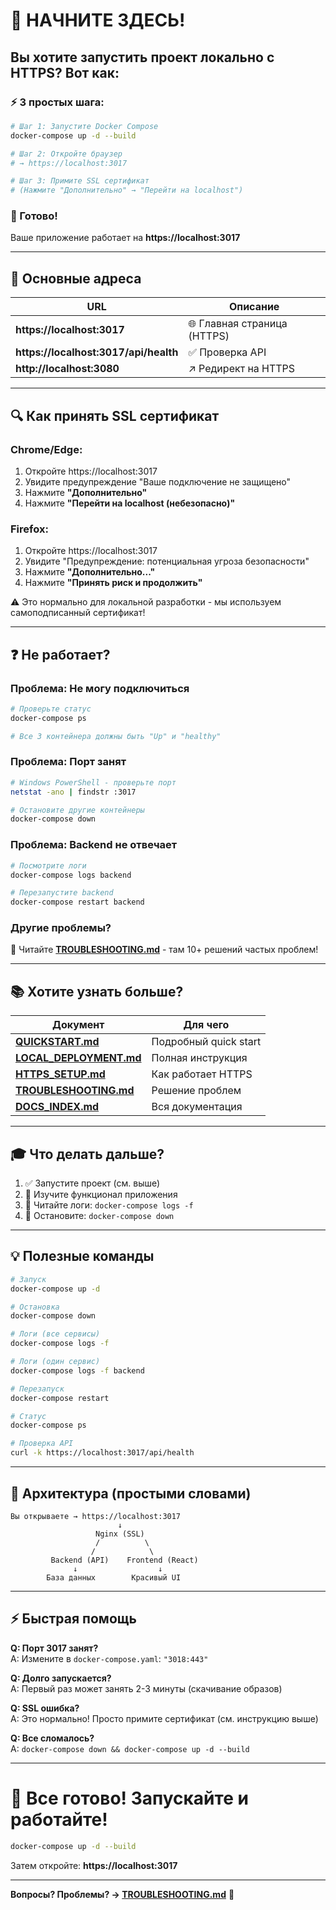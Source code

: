 # 🎯 НАЧНИТЕ ЗДЕСЬ!

## Вы хотите запустить проект локально с HTTPS? Вот как:

### ⚡ 3 простых шага:

```bash
# Шаг 1: Запустите Docker Compose
docker-compose up -d --build

# Шаг 2: Откройте браузер
# → https://localhost:3017

# Шаг 3: Примите SSL сертификат
# (Нажмите "Дополнительно" → "Перейти на localhost")
```

### 🎉 Готово!

Ваше приложение работает на **https://localhost:3017**

---

## 📍 Основные адреса

| URL | Описание |
|-----|----------|
| **https://localhost:3017** | 🌐 Главная страница (HTTPS) |
| **https://localhost:3017/api/health** | ✅ Проверка API |
| **http://localhost:3080** | ↗️ Редирект на HTTPS |

---

## 🔍 Как принять SSL сертификат

### Chrome/Edge:
1. Откройте https://localhost:3017
2. Увидите предупреждение "Ваше подключение не защищено"
3. Нажмите **"Дополнительно"**
4. Нажмите **"Перейти на localhost (небезопасно)"**

### Firefox:
1. Откройте https://localhost:3017
2. Увидите "Предупреждение: потенциальная угроза безопасности"
3. Нажмите **"Дополнительно..."**
4. Нажмите **"Принять риск и продолжить"**

⚠️ Это нормально для локальной разработки - мы используем самоподписанный сертификат!

---

## ❓ Не работает?

### Проблема: Не могу подключиться

```bash
# Проверьте статус
docker-compose ps

# Все 3 контейнера должны быть "Up" и "healthy"
```

### Проблема: Порт занят

```bash
# Windows PowerShell - проверьте порт
netstat -ano | findstr :3017

# Остановите другие контейнеры
docker-compose down
```

### Проблема: Backend не отвечает

```bash
# Посмотрите логи
docker-compose logs backend

# Перезапустите backend
docker-compose restart backend
```

### Другие проблемы?

📖 Читайте **[TROUBLESHOOTING.md](TROUBLESHOOTING.md)** - там 10+ решений частых проблем!

---

## 📚 Хотите узнать больше?

| Документ | Для чего |
|----------|----------|
| **[QUICKSTART.md](QUICKSTART.md)** | Подробный quick start |
| **[LOCAL_DEPLOYMENT.md](LOCAL_DEPLOYMENT.md)** | Полная инструкция |
| **[HTTPS_SETUP.md](HTTPS_SETUP.md)** | Как работает HTTPS |
| **[TROUBLESHOOTING.md](TROUBLESHOOTING.md)** | Решение проблем |
| **[DOCS_INDEX.md](DOCS_INDEX.md)** | Вся документация |

---

## 🎓 Что делать дальше?

1. ✅ Запустите проект (см. выше)
2. 📖 Изучите функционал приложения
3. 🔧 Читайте логи: `docker-compose logs -f`
4. 🛑 Остановите: `docker-compose down`

---

## 💡 Полезные команды

```bash
# Запуск
docker-compose up -d

# Остановка
docker-compose down

# Логи (все сервисы)
docker-compose logs -f

# Логи (один сервис)
docker-compose logs -f backend

# Перезапуск
docker-compose restart

# Статус
docker-compose ps

# Проверка API
curl -k https://localhost:3017/api/health
```

---

## 🎨 Архитектура (простыми словами)

```
Вы открываете → https://localhost:3017
                        ↓
                   Nginx (SSL)
                   /          \
                  /            \
         Backend (API)    Frontend (React)
              ↓                  ↓
        База данных        Красивый UI
```

---

## ⚡ Быстрая помощь

**Q: Порт 3017 занят?**  
A: Измените в `docker-compose.yaml`: `"3018:443"`

**Q: Долго запускается?**  
A: Первый раз может занять 2-3 минуты (скачивание образов)

**Q: SSL ошибка?**  
A: Это нормально! Просто примите сертификат (см. инструкцию выше)

**Q: Все сломалось?**  
A: `docker-compose down && docker-compose up -d --build`

---

# 🚀 Все готово! Запускайте и работайте!

```bash
docker-compose up -d --build
```

Затем откройте: **https://localhost:3017**

---

**Вопросы? Проблемы? → [TROUBLESHOOTING.md](TROUBLESHOOTING.md)** 📖

